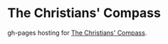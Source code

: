 # The Christians' Compass

gh-pages hosting for [The Christians' Compass](http://thechristianscompass.org/).
